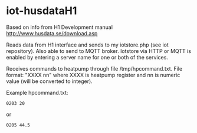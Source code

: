 # iot-husdataH1

Based on info from H1 Development manual
http://www.husdata.se/download.asp

Reads data from H1 interface and sends to my iotstore.php (see iot repository).
Also able to send to MQTT broker. 
Iotstore via HTTP or MQTT is enabled by entering a server name for one or both of the services.

Receives commands to heatpump through file /tmp/hpcommand.txt.
File format: "XXXX nn" where XXXX is heatpump register and nn is numeric value (will be converted to integer).

Example hpcommand.txt:

<code>0203 20</code>

or

<code>0205 44.5</code>
